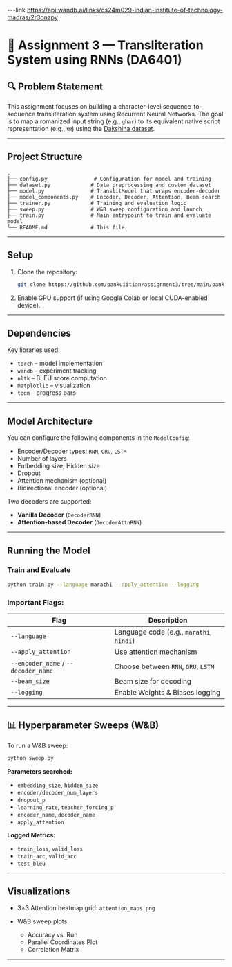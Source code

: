 
---link https://api.wandb.ai/links/cs24m029-indian-institute-of-technology-madras/2r3onzpy


# 📝 Assignment 3 — Transliteration System using RNNs (DA6401)

## 🔍 Problem Statement

This assignment focuses on building a character-level sequence-to-sequence transliteration system using Recurrent Neural Networks. The goal is to map a romanized input string (e.g., `ghar`) to its equivalent native script representation (e.g., `घर`) using the [Dakshina dataset](https://github.com/google-research-datasets/dakshina).

---

## Project Structure

```
.
├── config.py               # Configuration for model and training
├── dataset.py             # Data preprocessing and custom dataset
├── model.py               # TranslitModel that wraps encoder-decoder
├── model_components.py    # Encoder, Decoder, Attention, Beam search
├── trainer.py             # Training and evaluation logic
├── sweep.py               # W&B sweep configuration and launch
├── train.py               # Main entrypoint to train and evaluate model
└── README.md              # This file
```

---

##  Setup

1. Clone the repository:

   ```bash
   git clone https://github.com/pankuiitian/assignment3/tree/main/pankaj_ass3
   ```



2. Enable GPU support (if using Google Colab or local CUDA-enabled device).

---

##  Dependencies

Key libraries used:

* `torch` – model implementation
* `wandb` – experiment tracking
* `nltk` – BLEU score computation
* `matplotlib` – visualization
* `tqdm` – progress bars

---

##  Model Architecture

You can configure the following components in the `ModelConfig`:

* Encoder/Decoder types: `RNN`, `GRU`, `LSTM`
* Number of layers
* Embedding size, Hidden size
* Dropout
* Attention mechanism (optional)
* Bidirectional encoder (optional)

Two decoders are supported:

* **Vanilla Decoder** (`DecoderRNN`)
* **Attention-based Decoder** (`DecoderAttnRNN`)

---

##  Running the Model

### Train and Evaluate

```bash
python train.py --language marathi --apply_attention --logging
```

### Important Flags:

| Flag                                | Description                              |
| ----------------------------------- | ---------------------------------------- |
| `--language`                        | Language code (e.g., `marathi`, `hindi`) |
| `--apply_attention`                 | Use attention mechanism                  |
| `--encoder_name` / `--decoder_name` | Choose between `RNN`, `GRU`, `LSTM`      |
| `--beam_size`                       | Beam size for decoding                   |
| `--logging`                         | Enable Weights & Biases logging          |

---

## 📊 Hyperparameter Sweeps (W\&B)

To run a W\&B sweep:

```bash
python sweep.py
```

**Parameters searched:**

* `embedding_size`, `hidden_size`
* `encoder/decoder_num_layers`
* `dropout_p`
* `learning_rate`, `teacher_forcing_p`
* `encoder_name`, `decoder_name`
* `apply_attention`

**Logged Metrics:**

* `train_loss`, `valid_loss`
* `train_acc`, `valid_acc`
* `test_bleu`

---



##  Visualizations

* 3×3 Attention heatmap grid: `attention_maps.png`
* W\&B sweep plots:

  * Accuracy vs. Run
  * Parallel Coordinates Plot
  * Correlation Matrix

---



